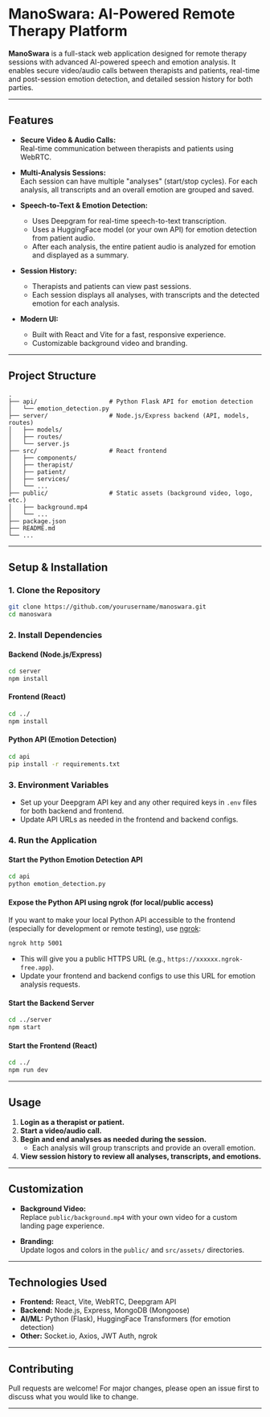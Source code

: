 # ManoSwara: AI-Powered Remote Therapy Platform

**ManoSwara** is a full-stack web application designed for remote therapy sessions with advanced AI-powered speech and emotion analysis. It enables secure video/audio calls between therapists and patients, real-time and post-session emotion detection, and detailed session history for both parties.

---

## Features

- **Secure Video & Audio Calls:**  
  Real-time communication between therapists and patients using WebRTC.

- **Multi-Analysis Sessions:**  
  Each session can have multiple "analyses" (start/stop cycles). For each analysis, all transcripts and an overall emotion are grouped and saved.

- **Speech-to-Text & Emotion Detection:**  
  - Uses Deepgram for real-time speech-to-text transcription.
  - Uses a HuggingFace model (or your own API) for emotion detection from patient audio.
  - After each analysis, the entire patient audio is analyzed for emotion and displayed as a summary.

- **Session History:**  
  - Therapists and patients can view past sessions.
  - Each session displays all analyses, with transcripts and the detected emotion for each analysis.

- **Modern UI:**  
  - Built with React and Vite for a fast, responsive experience.
  - Customizable background video and branding.

---

## Project Structure

```
.
├── api/                    # Python Flask API for emotion detection
│   └── emotion_detection.py
├── server/                 # Node.js/Express backend (API, models, routes)
│   ├── models/
│   ├── routes/
│   └── server.js
├── src/                    # React frontend
│   ├── components/
│   ├── therapist/
│   ├── patient/
│   ├── services/
│   └── ...
├── public/                 # Static assets (background video, logo, etc.)
│   ├── background.mp4
│   └── ...
├── package.json
├── README.md
└── ...
```

---

## Setup & Installation

### 1. **Clone the Repository**
```bash
git clone https://github.com/yourusername/manoswara.git
cd manoswara
```

### 2. **Install Dependencies**
#### Backend (Node.js/Express)
```bash
cd server
npm install
```

#### Frontend (React)
```bash
cd ../
npm install
```

#### Python API (Emotion Detection)
```bash
cd api
pip install -r requirements.txt
```

### 3. **Environment Variables**
- Set up your Deepgram API key and any other required keys in `.env` files for both backend and frontend.
- Update API URLs as needed in the frontend and backend configs.

### 4. **Run the Application**

#### Start the Python Emotion Detection API
```bash
cd api
python emotion_detection.py
```

#### Expose the Python API using ngrok (for local/public access)
If you want to make your local Python API accessible to the frontend (especially for development or remote testing), use [ngrok](https://ngrok.com/):

```bash
ngrok http 5001
```
- This will give you a public HTTPS URL (e.g., `https://xxxxxx.ngrok-free.app`).
- Update your frontend and backend configs to use this URL for emotion analysis requests.

#### Start the Backend Server
```bash
cd ../server
npm start
```

#### Start the Frontend (React)
```bash
cd ../
npm run dev
```

---

## Usage

1. **Login as a therapist or patient.**
2. **Start a video/audio call.**
3. **Begin and end analyses as needed during the session.**
   - Each analysis will group transcripts and provide an overall emotion.
4. **View session history to review all analyses, transcripts, and emotions.**

---

## Customization

- **Background Video:**  
  Replace `public/background.mp4` with your own video for a custom landing page experience.

- **Branding:**  
  Update logos and colors in the `public/` and `src/assets/` directories.

---

## Technologies Used

- **Frontend:** React, Vite, WebRTC, Deepgram API
- **Backend:** Node.js, Express, MongoDB (Mongoose)
- **AI/ML:** Python (Flask), HuggingFace Transformers (for emotion detection)
- **Other:** Socket.io, Axios, JWT Auth, ngrok

---

## Contributing

Pull requests are welcome! For major changes, please open an issue first to discuss what you would like to change.

---
